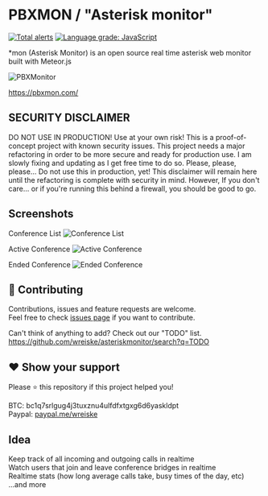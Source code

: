 # PBXMON / "Asterisk monitor"
[![Total alerts](https://img.shields.io/lgtm/alerts/g/wreiske/asteriskmonitor.svg?logo=lgtm&logoWidth=18)](https://lgtm.com/projects/g/wreiske/asteriskmonitor/alerts/)
[![Language grade: JavaScript](https://img.shields.io/lgtm/grade/javascript/g/wreiske/asteriskmonitor.svg?logo=lgtm&logoWidth=18)](https://lgtm.com/projects/g/wreiske/asteriskmonitor/context:javascript)

*mon (Asterisk Monitor) is an open source real time asterisk web monitor built with Meteor.js

![PBXMonitor](https://raw.githubusercontent.com/wreiske/asteriskmonitor/master/public/images/400x200.png)

https://pbxmon.com/

## SECURITY DISCLAIMER

DO NOT USE IN PRODUCTION! Use at your own risk! This is a proof-of-concept project with known security issues. This project needs a major refactoring in order to be more secure and ready for production use. I am slowly fixing and updating as I get free time to do so. Please, please, please... Do not use this in production, yet! This disclaimer will remain here until the refactoring is complete with security in mind. However, If you don't care... or if you're running this behind a firewall, you should be good to go.

## Screenshots
Conference List
![Conference List](https://i.imgur.com/w57YZn2.png)

Active Conference
![Active Conference](https://i.imgur.com/FToOzVi.png)

Ended Conference
![Ended Conference](https://i.imgur.com/RipwAE6.png)

## 🤝 Contributing

Contributions, issues and feature requests are welcome.<br />
Feel free to check [issues page](https://github.com/wreiske/asteriskmonitor/issues) if you want to contribute.

Can't think of anything to add? Check out our "TODO" list.
https://github.com/wreiske/asteriskmonitor/search?q=TODO

## ❤ Show your support

Please ⭐️ this repository if this project helped you!

BTC: bc1q7srlgug4j3tuxznu4ulfdfxtgxg6d6yaskldpt<br />
Paypal: [paypal.me/wreiske](https://paypal.me/wreiske)

## Idea
Keep track of all incoming and outgoing calls in realtime<br />
Watch users that join and leave conference bridges in realtime<br />
Realtime stats (how long average calls take, busy times of the day, etc)<br />
...and more
